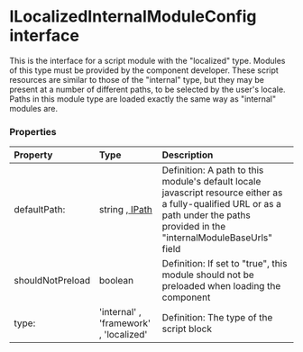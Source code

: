# ILocalizedInternalModuleConfig interface

This is the interface for a script module with the "localized" type. Modules of this type must be provided by the 
component developer. These script resources are similar to those of the "internal" type, but they may be present 
at a number of different paths, to be selected by the user's locale. Paths in this module type are loaded exactly 
the same way as "internal" modules are. 




### Properties

| Property	   | Type	| Description|
|:-------------|:-------|:-----------|
|defaultPath:      | string ,[ IPath]( IPath.md) | Definition: A path to this module's default locale javascript resource either as a fully-qualified URL or as a  path under the paths provided in the "internalModuleBaseUrls" field |
|shouldNotPreload      | boolean | Definition: If set to "true", this module should not be preloaded when loading the component |
|type:      | 'internal' , 'framework' , 'localized' | Definition: The type of the script block |




